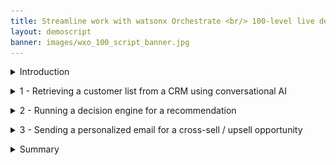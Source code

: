 ```yaml
---
title: Streamline work with watsonx Orchestrate <br/> 100-level live demo
layout: demoscript
banner: images/wxo_100_script_banner.jpg
---
```


<span id="top"></span>

<details markdown="1">

<summary>Introduction</summary>

Today we’ll see how IBM watsonx Orchestrate uses conversational AI to help sales professionals get their work done quickly.

Sellers in every industry perform many different tasks each day in their effort to upsell and cross-sell. In today's example, we'll look at an insurance sales representative... , including making customer offers, updating policies, and processing claims. Each of these tasks require the use of multiple systems, making it challenging to remember which applications are required and how they are used.

Let’s look at how we can help reps become more efficient and effective in carrying out these daily responsibilities. Prior to watsonx Orchestrate, sales reps in a brokerage office dedicated a few hours per week to sending prospecting emails for upsell and cross-sell. The steps of this process were: 
1.	Search the CRM system for customers that meet certain criteria.
2.	Determine the best upsell and cross-sell products to offer each customer.
3.	Write a customized email to each customer.
4.	Send each e-mail.

We will see in the demo how quickly IBM watsonx Orchestrate can assist insurance sellers in performing this sequence of tasks. 

<br/><br/>

</details>

<p/>

<details markdown="1">

<summary>1 - Retrieving a customer list from a CRM using conversational AI</summary>

<br/>

| **1.1** | **Invoke Salesforce skill using conversational AI** |
| :--- | :--- |
| **Narration** | The first step of the upsell task is to search Salesforce for clients that are upsell opportunities. <br/><br/> We invoke the customer upsell task using a chat prompt. |
| **Action** &nbsp; 1.1.1 | Type a natural language command **'Write upsell email to customers who have experienced recent life changes'** to pull a customer list from Salesforce. <br/> <img src="images/1-1-1.png" width="800" /> |
| **Narration** | watsonx Orchestrate understands the request automatically and connects to Salesforce data using an API in the back end to retrieve a customer list. The data shows a list of all customers with recent life events. The customer data is neatly displayed in a built-in table within the chat interface. |

<br/>

**[Go to top](#place1)**

<br/><br/>

</details>

<p/>

<details markdown="1">

<summary>2 - Running a decision engine for a recommendation</summary>

<br/>

| **2.1** | **Identify a customer for cross-sell / upsell** |
| :--- | :--- |
| **Narration** | The next step of the task is to determine the products to recommend to the selected customer. This skill makes a product recommendation based on the customer’s situation. |
| **Action** &nbsp; 2.1.1 | Select **John Collins** (1) from the table and click **Apply** (2) in the chat window. <br/> <img src="images/2-1-1.png" width="800" /> |
| **Narration** | watsonx Orchestrate uses the built-in decision automation capabilities to determine cross-sell / upsell recommendations for the selected customer. <br/><br/> The decision engine applies business logic that considers many different customer factors in order to make a product recommendation. In this case, the decision recognizes that the customer, John Collins, has a child who recently turned twenty-five. In the US, twenty-six is a milestone requiring children to acquire independent health insurance care coverage. Therefore, the decision will recommend a few suitable health coverage products for John’s child. |

<br/>

**[Go to top](#place1)**

<br/><br/>

</details>

<p/>

<details markdown="1">

<summary>3 - Sending a personalized email for a cross-sell / upsell opportunity</summary>

<br/>

| **3.1** | **Use generative AI to create a personalized email** |
| :--- | :--- |
| **Narration** | watsonx Orchestrate uses one of 20 Large Language Models (LLMs) available in watsonx to generate a personalized email. The generative AI input prompt is automatically created based on the customer’s life event. The products recommended by the decision engine are inserted into the prompt. |
| **Action** &nbsp; 3.1.1 | In the prompt field, highlight the embedded recommended products. <br/> <img src="images/3-1-1.png" width="800" /> |
| **Action** &nbsp; 3.1.2 | Scroll down and click **Apply**. <br/> <img src="images/3-1-2.png" width="800" /> |
| **Narration** | watsonx Orchestrate connects to watsonx.ai to generate an email containing the upsell offer. The generated email contains client-specific content that references the client’s recent history and why the recommended policy change has been recommended. <br/><br/> watsonx Orchestrate comes with a pre-built email editor that allows the seller to further customize or change the email to their preferences, like adding a signature. When they are happy with the email format, they can send the email directly from watsonx Orchestrate without having to open their email client. |
| **Action** &nbsp; 3.1.3 | Change the email address in the **To** field to your own email and review the email. <br/> <img src="images/3-1-3.png" width="800" /> |
| **Action** &nbsp; 3.1.4 | Review the email. <br/><br/> Scroll down and click **Apply** in the watsonx Orchestrate chat window. <br/> <img src="images/3-1-4.png" width="800" /> |
| **Action** &nbsp; 3.1.5 | Open an email client to show the sent email. <br/> <img src="images/3-1-5.jpg" width="800" /> |
| **Narration** | As you can see here in one of their inboxes, the email was sent successfully. |
  
<br/>

**[Go to top](#place1)**

<br/><br/>

</details>

<p/>

<details markdown="1">

<summary>Summary</summary>

<br/>

In today’s demo, we saw an insurance seller use watsonx Orchestrate to automate some of their repetitive, daily tasks. What would normally take hours to do, we were able to accomplish in only five minutes without any code or constant switching between applications. 

That’s because watsonx Orchestrate comes with a catalog of pre-built skills and the ability to create custom ones. Instead of dealing with complex CURL or what the API commands, users only need to click a button to access their tools and services.

For multiple customers, this is equivalent to saving days of work. From an IT perspective, you are creating more efficient ways of doing work for end users and developers alike, and getting more out of your existing investments.

Thank you for attending today’s presentation.

**[Go to top](#place1)**

<br/><br/>

</details>